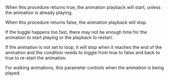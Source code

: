 When this procedure returns true, the animation playback will start,
unless the animation is already playing.

When this procedure returns false, the animation playback will stop.

If the toggle happens too fast, there may not be enough time for the animation to start playing
or the playback to restart.

If the animation is not set to loop, it will stop when it reaches the end of the animation
and the condition needs to toggle from true to false and back to true to re-start the animation.

For walking animations, this parameter controls when the animation is being played.